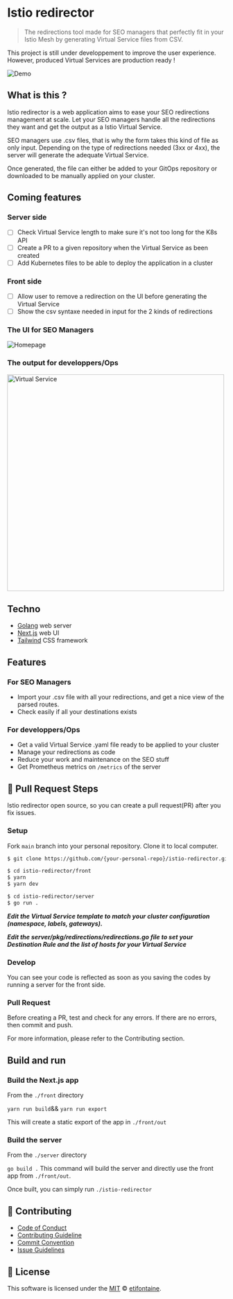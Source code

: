 # Istio redirector

> The redirections tool made for SEO managers that perfectly fit in your Istio Mesh by generating Virtual Service files from CSV.

This project is still under developpement to improve the user experience. However, produced Virtual Services are production ready !

![Demo](https://github.com/etifontaine/istio-redirector/blob/main/.github/images/istio-redirector.gif?raw=true)

## What is this ?

Istio redirector is a web application aims to ease your SEO redirections management at scale. Let your SEO managers handle all the redirections they want and get the output as a Istio Virtual Service.

SEO managers use .csv files, that is why the form takes this kind of file as only input. Depending on the type of redirections needed (3xx or 4xx), the server will generate the adequate Virtual Service. 

Once generated, the file can either be added to your GitOps repository or downloaded to be manually applied on your cluster.

## Coming features

### Server side
- [ ] Check Virtual Service length to make sure it's not too long for the K8s API
- [ ] Create a PR to a given repository when the Virtual Service as been created
- [ ] Add Kubernetes files to be able to deploy the application in a cluster

### Front side
- [ ] Allow user to remove a redirection on the UI before generating the Virtual Service
- [ ] Show the csv syntaxe needed in input for the 2 kinds of redirections

### The UI for SEO Managers

![Homepage](https://github.com/etifontaine/istio-redirector/blob/main/.github/images/homepage.png?raw=true)


### The output for developpers/Ops

<img src="https://github.com/etifontaine/istio-redirector/blob/main/.github/images/virtualservice.png?raw=true" alt="Virtual Service" height="500"/>

## Techno

- [Golang](https://golang.org/) web server
- [Next.js](https://nextjs.org/) web UI
- [Tailwind](https://tailwindcss.com/) CSS framework

## Features

### For SEO Managers

* Import your .csv file with all your redirections, and get a nice view of the parsed routes.
* Check easily if all your destinations exists

### For developpers/Ops

* Get a valid Virtual Service .yaml file ready to be applied to your cluster
* Manage your redirections as code
* Reduce your work and maintenance on the SEO stuff
* Get Prometheus metrics on `/metrics` of the server

## 🔧 Pull Request Steps

Istio redirector open source, so you can create a pull request(PR) after you fix issues.

### Setup

Fork `main` branch into your personal repository. Clone it to local computer.

```sh
$ git clone https://github.com/{your-personal-repo}/istio-redirector.git

$ cd istio-redirector/front
$ yarn
$ yarn dev

$ cd istio-redirector/server
$ go run .
```

***Edit the Virtual Service template to match your cluster configuration (namespace, labels, gateways).***

***Edit the server/pkg/redirections/redirections.go file to set your Destination Rule and the list of hosts for your Virtual Service***
### Develop

You can see your code is reflected as soon as you saving the codes by running a server for the front side.

### Pull Request

Before creating a PR, test and check for any errors. If there are no errors, then commit and push.

For more information, please refer to the Contributing section.

## Build and run

### Build the Next.js app
From the `./front` directory

`yarn run build`&& `yarn run export`

This will create a static export of the app in `./front/out`

### Build the server
From the `./server` directory

`go build .`
This command will build the server and directly use the front app from `./front/out`.

Once built, you can simply run `./istio-redirector`
## 💬 Contributing

* [Code of Conduct](https://github.com/etifontaine/istio-redirector/blob/main/CODE_OF_CONDUCT.md)
* [Contributing Guideline](https://github.com/etifontaine/istio-redirector/blob/main/CONTRIBUTING.md)
* [Commit Convention](https://github.com/etifontaine/istio-redirector/blob/main/docs/COMMIT_MESSAGE_CONVENTION.md)
* [Issue Guidelines](https://github.com/etifontaine/istio-redirector/tree/main/.github/ISSUE_TEMPLATE)



## 📜 License

This software is licensed under the [MIT](https://github.com/etifontaine/istio-redirector/blob/master/LICENSE) © [etifontaine](https://github.com/etifontaine).